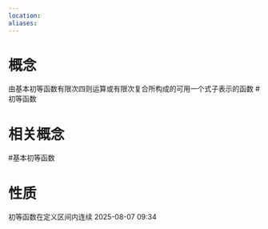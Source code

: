 ```yaml
---
location: 
aliases:
---
```

# 概念
由基本初等函数有限次四则运算或有限次复合所构成的可用一个式子表示的函数
#初等函数
# 相关概念
#基本初等函数
# 性质
初等函数在定义区间内连续
2025-08-07 09:34



